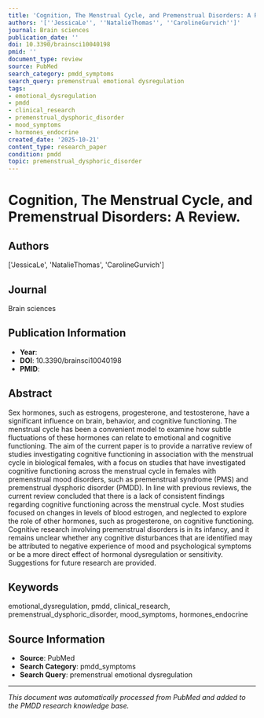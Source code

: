 ```yaml
---
title: 'Cognition, The Menstrual Cycle, and Premenstrual Disorders: A Review.'
authors: '[''JessicaLe'', ''NatalieThomas'', ''CarolineGurvich'']'
journal: Brain sciences
publication_date: ''
doi: 10.3390/brainsci10040198
pmid: ''
document_type: review
source: PubMed
search_category: pmdd_symptoms
search_query: premenstrual emotional dysregulation
tags:
- emotional_dysregulation
- pmdd
- clinical_research
- premenstrual_dysphoric_disorder
- mood_symptoms
- hormones_endocrine
created_date: '2025-10-21'
content_type: research_paper
condition: pmdd
topic: premenstrual_dysphoric_disorder
---
```


# Cognition, The Menstrual Cycle, and Premenstrual Disorders: A Review.

## Authors
['JessicaLe', 'NatalieThomas', 'CarolineGurvich']

## Journal
Brain sciences

## Publication Information
- **Year**: 
- **DOI**: 10.3390/brainsci10040198
- **PMID**: 

## Abstract
Sex hormones, such as estrogens, progesterone, and testosterone, have a significant influence on brain, behavior, and cognitive functioning. The menstrual cycle has been a convenient model to examine how subtle fluctuations of these hormones can relate to emotional and cognitive functioning. The aim of the current paper is to provide a narrative review of studies investigating cognitive functioning in association with the menstrual cycle in biological females, with a focus on studies that have investigated cognitive functioning across the menstrual cycle in females with premenstrual mood disorders, such as premenstrual syndrome (PMS) and premenstrual dysphoric disorder (PMDD). In line with previous reviews, the current review concluded that there is a lack of consistent findings regarding cognitive functioning across the menstrual cycle. Most studies focused on changes in levels of blood estrogen, and neglected to explore the role of other hormones, such as progesterone, on cognitive functioning. Cognitive research involving premenstrual disorders is in its infancy, and it remains unclear whether any cognitive disturbances that are identified may be attributed to negative experience of mood and psychological symptoms or be a more direct effect of hormonal dysregulation or sensitivity. Suggestions for future research are provided.

## Keywords
emotional_dysregulation, pmdd, clinical_research, premenstrual_dysphoric_disorder, mood_symptoms, hormones_endocrine

## Source Information
- **Source**: PubMed
- **Search Category**: pmdd_symptoms
- **Search Query**: premenstrual emotional dysregulation

---
*This document was automatically processed from PubMed and added to the PMDD research knowledge base.*
